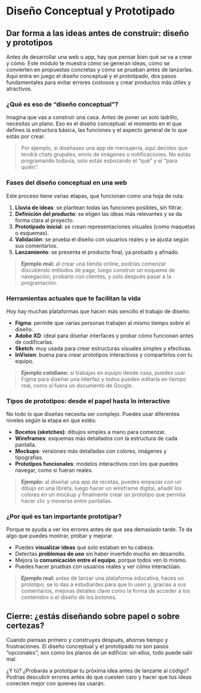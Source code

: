 # Diseño Conceptual y Prototipado

## Dar forma a las ideas antes de construir: diseño y prototipos

Antes de desarrollar una web o app, hay que pensar bien qué se va a crear y cómo. Este módulo te muestra cómo se generan ideas, cómo se convierten en propuestas concretas y cómo se prueban antes de lanzarlas. Aquí entra en juego el diseño conceptual y el prototipado, dos pasos fundamentales para evitar errores costosos y crear productos más útiles y atractivos.

### ¿Qué es eso de “diseño conceptual”?

Imagina que vas a construir una casa. Antes de poner un solo ladrillo, necesitas un plano. Eso es el diseño conceptual: el momento en el que defines la estructura básica, las funciones y el aspecto general de lo que estás por crear.

> Por ejemplo, si diseñases una app de mensajería, aquí decides que tendrá chats grupales, envío de imágenes o notificaciones. No estás programando todavía, solo estás esbozando el “qué” y el “para quién”.

### Fases del diseño conceptual en una web

Este proceso tiene varias etapas, que funcionan como una hoja de ruta:

1. **Lluvia de ideas**: se plantean todas las funciones posibles, sin filtrar.
2. **Definición del producto**: se eligen las ideas más relevantes y se da forma clara al proyecto.
3. **Prototipado inicial**: se crean representaciones visuales (como maquetas o esquemas).
4. **Validación**: se prueba el diseño con usuarios reales y se ajusta según sus comentarios.
5. **Lanzamiento**: se presenta el producto final, ya probado y afinado.

> **Ejemplo real:** al crear una tienda online, podrías comenzar discutiendo métodos de pago, luego construir un esquema de navegación, probarlo con clientes, y solo después pasar a la programación.

### Herramientas actuales que te facilitan la vida

Hoy hay muchas plataformas que hacen más sencillo el trabajo de diseño:

- **Figma**: permite que varias personas trabajen al mismo tiempo sobre el diseño.
- **Adobe XD**: ideal para diseñar interfaces y probar cómo funcionan antes de codificarlas.
- **Sketch**: muy usada para crear estructuras visuales simples y efectivas.
- **InVision**: buena para crear prototipos interactivos y compartirlos con tu equipo.

> **Ejemplo cotidiano:** si trabajas en equipo desde casa, puedes usar Figma para diseñar una interfaz y todos pueden editarla en tiempo real, como si fuera un documento de Google.

### Tipos de prototipos: desde el papel hasta lo interactivo

No todo lo que diseñas necesita ser complejo. Puedes usar diferentes niveles según la etapa en que estés:

- **Bocetos (sketches)**: dibujos simples a mano para comenzar.
- **Wireframes**: esquemas más detallados con la estructura de cada pantalla.
- **Mockups**: versiones más detalladas con colores, imágenes y tipografías.
- **Prototipos funcionales**: modelos interactivos con los que puedes navegar, como si fueran reales.

> **Ejemplo:** al diseñar una app de recetas, puedes empezar con un dibujo en una libreta, luego hacer un wireframe digital, añadir los colores en un mockup y finalmente crear un prototipo que permita hacer clic y moverse entre pantallas.

### ¿Por qué es tan importante prototipar?

Porque te ayuda a ver los errores antes de que sea demasiado tarde. Te da algo que puedes mostrar, probar y mejorar.

- Puedes **visualizar ideas** que solo estaban en tu cabeza.
- Detectas **problemas de uso** sin haber invertido mucho en desarrollo.
- Mejora la **comunicación entre el equipo**, porque todos ven lo mismo.
- Puedes hacer pruebas con usuarios reales y ver cómo interactúan.

> **Ejemplo real:** antes de lanzar una plataforma educativa, haces un prototipo, se lo das a estudiantes para que lo usen y, gracias a sus comentarios, mejoras detalles clave como la forma de acceder a los contenidos o el diseño de los botones.

## Cierre: ¿estás diseñando sobre papel o sobre certezas?

Cuando piensas primero y construyes después, ahorras tiempo y frustraciones. El diseño conceptual y el prototipado no son pasos “opcionales”; son como los planos de un edificio: sin ellos, todo puede salir mal.

¿Y tú? ¿Probarás a prototipar tu próxima idea antes de lanzarte al código? Podrías descubrir errores antes de que cuesten caro y hacer que tus ideas conecten mejor con quienes las usarán.

